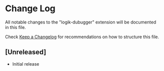 # Change Log

All notable changes to the "logik-dubugger" extension will be documented in this file.

Check [Keep a Changelog](http://keepachangelog.com/) for recommendations on how to structure this file.

## [Unreleased]

- Initial release